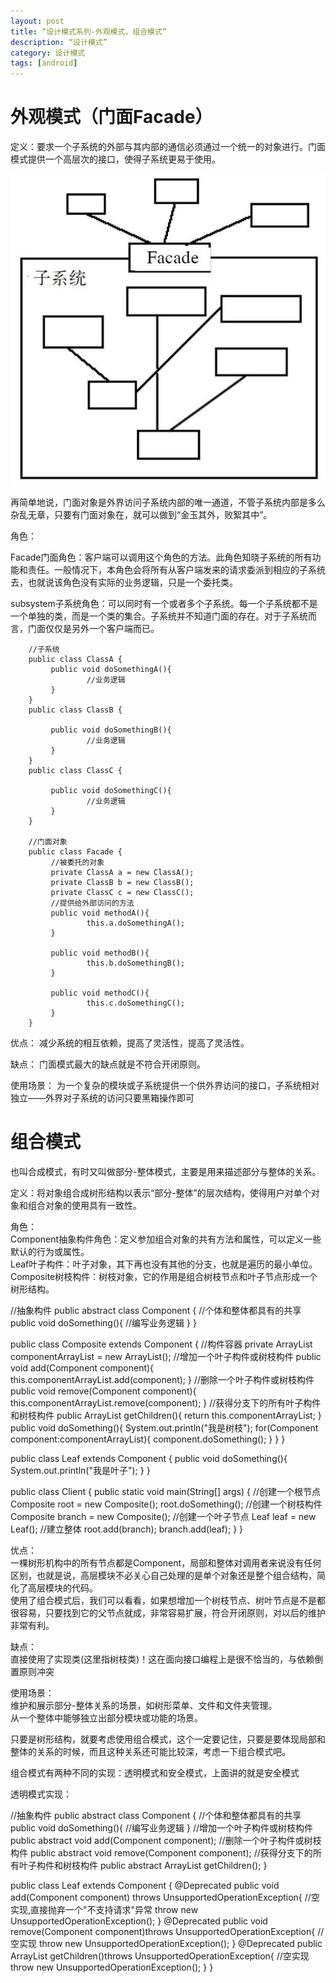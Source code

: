 ```yaml
---
layout: post
title: “设计模式系列-外观模式，组合模式”
description: “设计模式”
category: 设计模式
tags: [android]
---
```


# 外观模式（门面Facade）

定义：要求一个子系统的外部与其内部的通信必须通过一个统一的对象进行。门面模式提供一个高层次的接口，使得子系统更易于使用。

![s](/img/design/facade.jpg)

再简单地说，门面对象是外界访问子系统内部的唯一通道，不管子系统内部是多么杂乱无章，只要有门面对象在，就可以做到“金玉其外，败絮其中”。

角色：

Facade门面角色：客户端可以调用这个角色的方法。此角色知晓子系统的所有功能和责任。一般情况下，本角色会将所有从客户端发来的请求委派到相应的子系统去，也就说该角色没有实际的业务逻辑，只是一个委托类。

subsystem子系统角色：可以同时有一个或者多个子系统。每一个子系统都不是一个单独的类，而是一个类的集合。子系统并不知道门面的存在。对于子系统而言，门面仅仅是另外一个客户端而已。

        //子系统
        public class ClassA {
             public void doSomethingA(){
                     //业务逻辑
             }
        }
        public class ClassB {

             public void doSomethingB(){
                     //业务逻辑
             }
        }
        public class ClassC {

             public void doSomethingC(){
                     //业务逻辑
             }
        }

        //门面对象
        public class Facade {
             //被委托的对象
             private ClassA a = new ClassA();
             private ClassB b = new ClassB();
             private ClassC c = new ClassC();
             //提供给外部访问的方法
             public void methodA(){
                     this.a.doSomethingA();
             }

             public void methodB(){
                     this.b.doSomethingB();
             }

             public void methodC(){
                     this.c.doSomethingC();
             }
        }

优点：
减少系统的相互依赖，提高了灵活性，提高了灵活性。

缺点：
门面模式最大的缺点就是不符合开闭原则。

使用场景：
为一个复杂的模块或子系统提供一个供外界访问的接口，子系统相对独立——外界对子系统的访问只要黑箱操作即可

# 组合模式

也叫合成模式，有时又叫做部分-整体模式，主要是用来描述部分与整体的关系。

定义：将对象组合成树形结构以表示“部分-整体”的层次结构，使得用户对单个对象和组合对象的使用具有一致性。

角色：<br/>
Component抽象构件角色：定义参加组合对象的共有方法和属性，可以定义一些默认的行为或属性。<br/>
Leaf叶子构件：叶子对象，其下再也没有其他的分支，也就是遍历的最小单位。<br/>
Composite树枝构件：树枝对象，它的作用是组合树枝节点和叶子节点形成一个树形结构。<br/>

//抽象构件
public abstract class Component {
     //个体和整体都具有的共享
     public void doSomething(){
             //编写业务逻辑
     }
}

public class Composite extends Component {
     //构件容器
     private ArrayList componentArrayList = new ArrayList();
     //增加一个叶子构件或树枝构件
     public void add(Component component){
             this.componentArrayList.add(component);
     }
     //删除一个叶子构件或树枝构件
     public void remove(Component component){
             this.componentArrayList.remove(component);
     }
     //获得分支下的所有叶子构件和树枝构件
     public ArrayList getChildren(){
             return this.componentArrayList;
     }
     public void doSomething(){
             System.out.println("我是树枝");
             for(Component component:componentArrayList){
                 component.doSomething();
             }
     }
}

public class Leaf extends Component {
     public void doSomething(){
             System.out.println("我是叶子");
     }
}

public class Client {
     public static void main(String[] args) {
            //创建一个根节点
             Composite root = new Composite();
             root.doSomething();
             //创建一个树枝构件
             Composite branch = new Composite();
             //创建一个叶子节点
             Leaf leaf = new Leaf();
             //建立整体
             root.add(branch);
             branch.add(leaf);
     }
}

优点：<br/>
一棵树形机构中的所有节点都是Component，局部和整体对调用者来说没有任何区别，也就是说，高层模块不必关心自己处理的是单个对象还是整个组合结构，简化了高层模块的代码。<br/>
使用了组合模式后，我们可以看看，如果想增加一个树枝节点、树叶节点是不是都很容易，只要找到它的父节点就成，非常容易扩展，符合开闭原则，对以后的维护非常有利。<br/>

缺点：<br/>
直接使用了实现类(这里指树枝类)！这在面向接口编程上是很不恰当的，与依赖倒置原则冲突

使用场景：<br/>
维护和展示部分-整体关系的场景，如树形菜单、文件和文件夹管理。<br/>
从一个整体中能够独立出部分模块或功能的场景。

只要是树形结构，就要考虑使用组合模式，这个一定要记住，只要是要体现局部和整体的关系的时候，而且这种关系还可能比较深，考虑一下组合模式吧。

组合模式有两种不同的实现：透明模式和安全模式，上面讲的就是安全模式

透明模式实现：

//抽象构件
public abstract class Component {
     //个体和整体都具有的共享
     public void doSomething(){
             //编写业务逻辑
     }
     //增加一个叶子构件或树枝构件
     public abstract void add(Component component);
     //删除一个叶子构件或树枝构件
     public abstract void remove(Component component);
     //获得分支下的所有叶子构件和树枝构件
     public abstract ArrayList getChildren();
}

public class Leaf extends Component {
     @Deprecated
     public void add(Component component) throws UnsupportedOperationException{
             //空实现,直接抛弃一个"不支持请求"异常
             throw new UnsupportedOperationException();
     }
     @Deprecated
     public void remove(Component component)throws UnsupportedOperationException{
             //空实现
             throw new UnsupportedOperationException();
     }
     @Deprecated
     public ArrayList getChildren()throws UnsupportedOperationException{
             //空实现
             throw new UnsupportedOperationException();
     }
}


